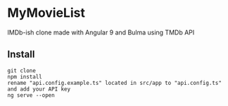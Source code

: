 # MyMovieList
IMDb-ish clone made with Angular 9 and Bulma using TMDb API

## Install
    git clone
    npm install
    rename "api.config.example.ts" located in src/app to "api.config.ts" and add your API key
    ng serve --open

